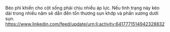 Béo phì khiến cho cột sống phải chịu nhiều áp lực. Nếu tình trạng này kéo dài trong nhiều năm sẽ dẫn đến tổn thương sụn khớp và phần xương dưới sụn. 
https://www.linkedin.com/feed/update/urn:li:activity:6417771514942328832
